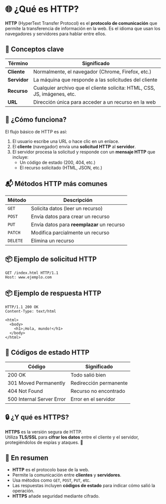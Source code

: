 # 🌐 ¿Qué es HTTP?

**HTTP** (HyperText Transfer Protocol) es el **protocolo de comunicación** que permite la transferencia de información en la web. Es el idioma que usan los navegadores y servidores para hablar entre ellos.

## 🧠 Conceptos clave

| Término | Significado |
|--------|-------------|
| **Cliente** | Normalmente, el navegador (Chrome, Firefox, etc.) |
| **Servidor** | La máquina que responde a las solicitudes del cliente |
| **Recurso** | Cualquier archivo que el cliente solicita: HTML, CSS, JS, imágenes, etc. |
| **URL** | Dirección única para acceder a un recurso en la web |


## 📨 ¿Cómo funciona?

El flujo básico de HTTP es así:

1. El usuario escribe una URL o hace clic en un enlace.
2. El **cliente** (navegador) envía una **solicitud HTTP** al **servidor**.
3. El servidor procesa la solicitud y responde con un **mensaje HTTP** que incluye:
   - Un código de estado (200, 404, etc.)
   - El recurso solicitado (HTML, JSON, etc.)


## 📬 Métodos HTTP más comunes

| Método | Descripción |
|--------|-------------|
| `GET`    | Solicita datos (leer un recurso) |
| `POST`   | Envía datos para crear un recurso |
| `PUT`    | Envía datos para **reemplazar** un recurso |
| `PATCH`  | Modifica parcialmente un recurso |
| `DELETE` | Elimina un recurso |

## 📦 Ejemplo de solicitud HTTP

```http
GET /index.html HTTP/1.1
Host: www.ejemplo.com
``` 

## 📦 Ejemplo de respuesta HTTP
```http
HTTP/1.1 200 OK
Content-Type: text/html

<html>
  <body>
    <h1>¡Hola, mundo!</h1>
  </body>
</html>
```

## 🛑 Códigos de estado HTTP

| Código | Significado                      |
|--------|----------------------------------|
| 200 OK | Todo salió bien                  |
| 301 Moved Permanently | Redirección permanente       |
| 404 Not Found         | Recurso no encontrado        |
| 500 Internal Server Error | Error en el servidor     |

## 🔒 ¿Y qué es HTTPS?

**HTTPS** es la versión segura de HTTP.  
Utiliza **TLS/SSL** para **cifrar los datos** entre el cliente y el servidor, protegiéndolos de espías y ataques. 🔐

## 🎯 En resumen

- **HTTP** es el protocolo base de la web.
- Permite la comunicación entre **clientes** y **servidores**.
- Usa métodos como `GET`, `POST`, `PUT`, etc.
- Las respuestas incluyen **códigos de estado** para indicar cómo salió la operación.
- **HTTPS** añade seguridad mediante cifrado.

